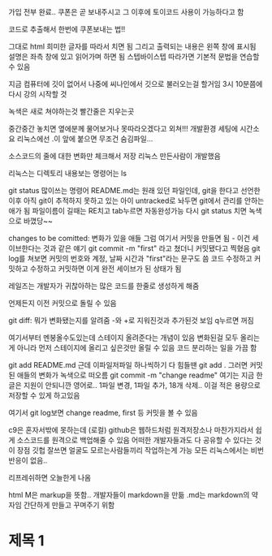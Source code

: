 가입 전부 완료..
쿠폰은 곧 보내주시고 그 이후에 토이코드 사용이 가능하다고 함

코드로 추출해서 한번에 쿠폰보내는 법!!

그대로 html 희미한 글자를 따라서 치면 됨
그리고 출력되는 내용은 왼쪽 창에 표시됨
설명은 좌측 창에 있고 읽어가며 하면 됨
스텝바이스텝 따라가면 기본적 문법을 연습할 수 있음

지금 컴퓨터에 깃이 없어서 나중에 씨나인에서 깃으로 불러오는걸 할거임
3시 10분쯤에 다시 강의 시작할 것

녹색은 새로 쳐야하는것 빨간줄은 지우는곳

중간중간 놓치면 옆에분께 물어보거나 못따라오겠다고 외쳐!!!
개발환경 세팅에 시간소요
리눅스에선 .이 앞에 붙으면 무조건 숨김파일...

소스코드의 줄에 대한 변화만 체크해서 저장
리눅스 만든사람이 개발했음

리눅스는 디렉토리 내용보는 명령어는 ls

git status 많이쓰는 명령어
README.md는 원래 있던 파일인데, git을 한다고 선언한 이후 아직 git이 추적하지 못하고 있는 아이
untracked로 놔두면 git에서 관리를 안하는 애가 됨
파일이름이 길때는 RE치고 tab누르면 자동완성가능
다시 git status 치면 녹색으로 바꼈당~~

changes to be comitted: 변화가 있을 애들
그럼 여기서 커밋을 만들면 됨 - 이건 세이브한다는 것과 같은 얘기
git commit -m "first" 라고 쳤더니 커밋됐다고 찍혔음
git log를 쳐보면 커밋의 번호와 계정, 날짜 시간과 "first"라는 문구도 씀
코드 수정하고 커밋하고 수정하고 커밋하면 이게 완전 세이브가 된 상태가 됨

레일즈는 개발자가 귀찮아하는 많은 코드를 한줄로 생성하게 해줌

언제든지 이전 커밋으로 돌릴 수 있음

git diff: 뭐가 변화됐는지를 알려줌
-와 +로 지워진것과 추가된것 보임
q누르면 꺼짐

여기서부터 멘붕올수도있는데
스테이지 올려준다는 개념이 있음
변화된걸 모두 올리는게 아니라 먼저 스테이지에 올리고 싶은것만 올릴 수 있음
코드 분리하는 일을 가끔 함

git add README.md
근데 이파일저파일 하나씩하기 다 힘들땐 git add .
그러면 커밋된 애들의 변화가 녹색으로 떠오름
git commit -m "change readme"
여기는 지금 한글은 지원이 안되니깐 영어로..
1파일 변경, 1파일 추가, 18개 삭제..
이걸 적은 용량으로 저장할 수 있게 하고있음

여기서 git log보면 change readme, first 등 커밋을 볼 수 있음

c9은 혼자서밖에 못하는데 (로컬) github은 웹하드처럼 원격저장소나 마찬가지라서 쉽게 소스코드를 원격으로 백업해줄 수 있음
어떠한 개발자들과도 다 공유할 수 있다는 것이 장점
깃헙 잘쓰면 얼굴도 모르는사람들끼리 작업하는게 가능
모든 리눅스에서는 비번 반응이 없음..

리프레쉬하면 오늘한게 나옴

html
M은 markup을 뜻함..
개발자들이 markdown을 만듦
.md는 markdown의 약자임
간단하게 만들고 꾸며주기 위함
# 제목 1